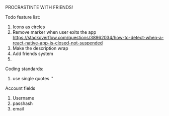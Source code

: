 PROCRASTINTE WITH FRIENDS!

Todo feature list:

1. Icons as circles
2. Remove marker when user exits the app
https://stackoverflow.com/questions/38962034/how-to-detect-when-a-react-native-app-is-closed-not-suspended
3. Make the description wrap
4. Add friends system
5. 

Coding standards:
1. use single quotes ''


Account fields
1. Username
2. passhash
3. email